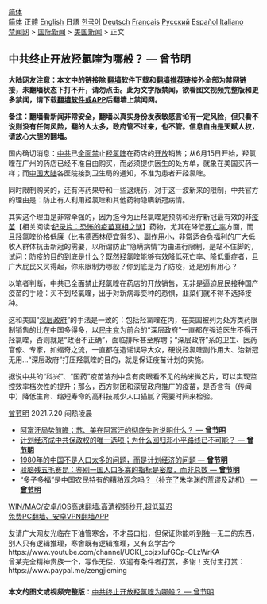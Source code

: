  <!-- 面包屑导航 --> <div class="breadcrumb"><!-- GTranslate: https://gtranslate.io/ -->  <div class="switcher notranslate">  <div class="selected">  <a href="#" onclick="return false;"> 简体</a>  </div>  <div class="option">  <a href="https://www.bannedbook.org" onclick="doGTranslate('zh-CN|zh-CN');jQuery('div.switcher div.selected a').html(jQuery(this).html());return false;" title="简体中文" class="nturl selected"> 简体</a>  <a href="https://www.bannedbook.org/zh-tw/" onclick="doGTranslate('zh-CN|zh-TW');jQuery('div.switcher div.selected a').html(jQuery(this).html());return false;" title="繁體中文" class="nturl"> 正體</a>  <a href="https://www.bannedbook.org/en/" onclick="doGTranslate('zh-CN|en');jQuery('div.switcher div.selected a').html(jQuery(this).html());return false;" title="English" class="nturl"> English</a>  <a href="https://www.bannedbook.org/ja/" onclick="doGTranslate('zh-CN|ja');jQuery('div.switcher div.selected a').html(jQuery(this).html());return false;" title="日本語" class="nturl"> 日語</a>  <a href="https://www.bannedbook.org/ko/" onclick="doGTranslate('zh-CN|ko');jQuery('div.switcher div.selected a').html(jQuery(this).html());return false;" title="한국어" class="nturl"> 한국어</a>  <a href="https://www.bannedbook.org/de/" onclick="doGTranslate('zh-CN|de');jQuery('div.switcher div.selected a').html(jQuery(this).html());return false;" title="Deutsch" class="nturl"> Deutsch</a>  <a href="https://www.bannedbook.org/fr/" onclick="doGTranslate('zh-CN|fr');jQuery('div.switcher div.selected a').html(jQuery(this).html());return false;" title="Français" class="nturl"> Français</a>  <a href="https://www.bannedbook.org/ru/" onclick="doGTranslate('zh-CN|ru');jQuery('div.switcher div.selected a').html(jQuery(this).html());return false;" title="Русский" class="nturl"> Русский</a>  <a href="https://www.bannedbook.org/es/" onclick="doGTranslate('zh-CN|es');jQuery('div.switcher div.selected a').html(jQuery(this).html());return false;" title="Español" class="nturl"> Español</a>  <a href="https://www.bannedbook.org/it/" onclick="doGTranslate('zh-CN|it');jQuery('div.switcher div.selected a').html(jQuery(this).html());return false;" title="Italiano" class="nturl"> Italiano</a>  </div>  </div>      <div class='breadcrumb-sub'><!-- Breadcrumb NavXT 6.3.0 --> <a href="https://www.bannedbook.org/" class="home">禁闻网</a> &gt; <a href="https://www.bannedbook.org/bnews/worldnews/" class="category">国际新闻</a> &gt; <a href="https://www.bannedbook.org/bnews/worldnews/usa/" class="category">美国新闻</a> &gt; 正文</div></div><h2>中共终止开放羟氯喹为哪般？ — 曾节明</h2> <p class="notice"><b>大陆网友注意：本文中的链接除 <a href="https://github.com/bannedbook/fanqiang" >翻墙</a>软件下载和<a href="https://github.com/killgcd/justmysocks/blob/master/README.md">翻墙推荐</a>链接外全部为禁网链接，未翻墙状态下打不开，请勿点击。此为文字版禁闻，欲看图文视频完整版和更多禁闻，请下载<a href="https://github.com/bannedbook/fanqiang">翻墙软件或APP</a>后翻墙上禁闻网。</p><p>备注：翻墙看新闻非常安全，翻墙以真实身份发表敏感言论有一定风险，但只看不说则没有任何风险，翻的人太多，政府管不过来，也不管。信息自由是天赋人权，请放心大胆的翻墙。</b></p>  <div class="entry"> <p><b></b></p> <p>国内确切消息：<a href="https://www.bannedbook.org/bnews/tag/%e4%b8%ad%e5%85%b1/" class="st_tag internal_tag" rel="tag" title="标签 中共 下的日志">中共</a>已<a href="https://www.bannedbook.org/bnews/tag/%E5%85%A8%E9%9D%A2%E7%A6%81/" class="st_tag internal_tag" rel="tag" title="标签 全面禁 下的日志">全面禁</a>止<a href="https://www.bannedbook.org/bnews/tag/%e7%be%9f%e6%b0%af%e5%96%b9/" class="st_tag internal_tag" rel="tag" title="标签 羟氯喹 下的日志">羟氯喹</a>在药店的<a href="https://www.bannedbook.org/bnews/tag/%E5%BC%80%E6%94%BE/" class="st_tag internal_tag" rel="tag" title="标签 开放 下的日志">开放</a>销售；从6月15日开始，羟氯喹在广州的药店已经不准自由购买，而必须提供医生的处方单，就象在美国买药一样；而<span class='wp_keywordlink_affiliate'><a href="https://www.bannedbook.org/" title="中国" target="_blank">中国</a></span><span class='wp_keywordlink_affiliate'><a href="https://www.bannedbook.org/" title="大陆" target="_blank">大陆</a></span>各医院接到卫生局的通知，不准为患者开羟氯喹。</p>  <p>同时限制购买的，还有泻药果导和一些退烧药，对于这一波新来的限制，中共官方的理由是：防止有人利用羟氯喹和其他药物隐瞒新冠病情。</p> <p>其实这个理由是非常牵强的，因为迄今为止羟氯喹是预防和治疗新冠最有效的非<span class='wp_keywordlink'><a href="https://www.bannedbook.org/bnews/tculture/20160630/551027.html" title="疫苗" target="_blank">疫苗</a></span>【相关阅读:<a href='https://www.bannedbook.org/bnews/topimagenews/20180408/925060.html' target='_blank'>纪录片：恐怖的疫苗真相之谜</a>】药物，尤其在降低<a href="https://www.bannedbook.org/bnews/tag/%E6%AD%BB%E4%BA%A1%E7%8E%87/" class="st_tag internal_tag" rel="tag" title="标签 死亡率 下的日志">死亡率</a>方面，而且羟氯喹价格低廉（比韦德西林便宜得多）、<a href="https://www.bannedbook.org/bnews/tag/%E5%89%AF%E4%BD%9C%E7%94%A8/" class="st_tag internal_tag" rel="tag" title="标签 副作用 下的日志">副作用</a>小，非常适合负福利的广大低收入群体抗击新冠的需要，以所谓防止“隐瞒病情”为由进行限制，是站不住脚的，试问：防疫的目的到底是什么？既然羟氯喹能够有效降低死亡率、降低重症者，且广大屁民又买得起，你来限制为哪般？你到底是为了防疫，还是别有用心？</p>  <p>以笔者判断，中共已全面禁止羟氯喹在药店的开放销售，无非是逼迫屁民接种国产疫苗的手段：买不到羟氯喹，出于对新病毒变种的恐惧，韭菜们就不得不选择接种。</p> <p>这和美国“<a href="https://www.bannedbook.org/bnews/tag/%E6%B7%B1%E5%B1%82%E6%94%BF%E5%BA%9C/" class="st_tag internal_tag" rel="tag" title="标签 深层政府 下的日志">深层政府</a>”的手法是一致的：包括羟氯喹在内，在美国被列为处方类药限制销售的比在中国多得多，以<a href="https://www.bannedbook.org/bnews/tag/%e6%b0%91%e4%b8%bb%e5%85%9a/" class="st_tag internal_tag" rel="tag" title="标签 民主党 下的日志">民主党</a>为前台的“深层政府”一直都在强迫医生不得开羟氯喹，否则就是“政治不正确”，面临排斥甚至解聘；“深层政府”系的卫生、医药官僚、专家，如蝠奇之流，一直都在造谣误导大众，硬说羟氯喹副作用大、治新冠无用&#8230;“深层政府”打压羟氯喹的目的，就是保证疫苗计划的实施。</p>  <p>据说中共的“科兴”、“国药”疫苗溶剂中含有肉眼看不见的纳米微芯片，可以实现监控效率档次性的提升；那么，西方财团和深层政府推广的疫苗，是否含有（传闻中）降低生育、缩短寿命的高科技减少人口猫腻？需要时间来检验。</p> <p><a href="https://www.bannedbook.org/bnews/tag/%e6%9b%be%e8%8a%82%e6%98%8e/" class="st_tag internal_tag" rel="tag" title="标签 曾节明 下的日志">曾节明</a> 2021.7.20 闷热凌晨</p>  <ul class='op-related-articles' title='相关阅读'> <li><a href='https://www.bannedbook.org/bnews/comments/20210719/1589516.html' target='_blank'>阿富汗局势前瞻；苏、美在阿富汗的彻底失败说明什么？ — <b>曾节明</b></a></li> <li><a href='https://www.bannedbook.org/bnews/comments/20210718/1589421.html' target='_blank'>计划经济成中共保政权的唯一选项；为什么回归邓小平路线已不可能？ — <b>曾节明</b></a></li> <li><a href='https://www.bannedbook.org/bnews/comments/20210715/1586971.html' target='_blank'>1980年的中国不是人口太多的问题，而是计划经济的问题 — <b>曾节明</b></a></li> <li><a href='https://www.bannedbook.org/bnews/bblog/20210715/1586910.html' target='_blank'>驳脑残五毛赛昆：鉴别一国人口多寡的指标是密度，而非总数 — <b>曾节明</b></a></li> <li><a href='https://www.bannedbook.org/bnews/comments/20210714/1586541.html' target='_blank'>“多子多福”是中国农民特有的糟粕观念吗？（补充了朱学渊的荒谬及动机） — <b>曾节明</b></a></li> </ul> <p class="texttj"> <a href="https://github.com/bannedbook/fanqiang/wiki/V2ray%E6%9C%BA%E5%9C%BA" target="_blank">WIN/MAC/安卓/iOS高速翻墙:高清视频秒开,超低延迟</a><br/> <a href="https://github.com/bannedbook/fanqiang/wiki/%E7%A6%81%E9%97%BB%E7%BD%91%E5%AE%89%E5%8D%93%E7%BF%BB%E5%A2%99%E6%96%B0%E9%97%BBAPP" target="_blank">免费PC翻墙、安卓VPN翻墙APP</a></p><p>友请广大网友光临在下油管寒舍，不才虽口拙，但保证你能听到独一无二的东西，别人只有逻辑推理，寒舍既有逻辑推理，又有玄学古今<br /> https://www.youtube.com/channel/UCKI_cojzxlufGCp-CLzWrKA<br /> 曾某完全精神贵族一个，写作无偿，欢迎有条件者打赏，多谢！支付宝打赏：<br /> https://www.paypal.me/zengjieming</p><a name='sharetosocial'></a>  <div style="margin-bottom:5px;padding-bottom:5px;clear:both"> <div id="archive-pix-1" class="banner-ads"> <!-- AuctionX Display platform tag START --> <div id="26318x728x90x621x_ADSLOT2" clicktrack="%%CLICK_URL_ESC%%"></div> <!-- AuctionX Display platform tag END --> </div> <div id="archive-pix-2" class="banner-ads"> <!-- AuctionX Display platform tag START --> <div id="26315x300x250x621x_ADSLOT2" clicktrack="%%CLICK_URL_ESC%%"></div> <!-- AuctionX Display platform tag END --> </div> </div>  <div id="archive-pix-1" class="banner-ads"> <!-- AuctionX Display platform tag START --> <div id="26318x728x90x621x_ADSLOT3" clicktrack="%%CLICK_URL_ESC%%"></div> <!-- AuctionX Display platform tag END --> </div> <div><b>本文的图文或视频完整版</b>：<a href='https://www.bannedbook.org/bnews/comments/20210720/1590603.html'>中共终止开放羟氯喹为哪般？ — 曾节明</a></div>  </div><!--END ENTRY--> 